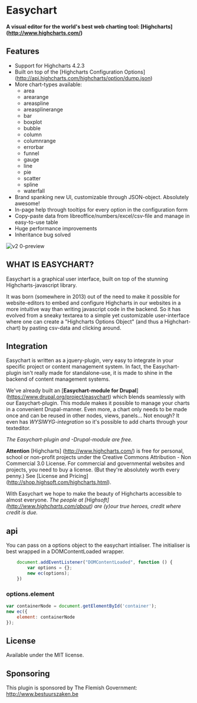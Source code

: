 # Easychart
**A visual editor for the world's best web charting tool: [Highcharts] (http://www.highcharts.com/)**

## Features
* Support for Highcharts 4.2.3
* Built on top of the [Highcharts Configuration Options] (http://api.highcharts.com/highcharts/option/dump.json)
* More chart-types available: 
  * area
  * arearange
  * areaspline
  * areasplinerange
  * bar
  * boxplot
  * bubble
  * column
  * columnrange
  * errorbar
  * funnel
  * gauge
  * line
  * pie
  * scatter
  * spline
  * waterfall
* Brand spanking new UI, customizable through JSON-object. Absolutely awesome!
* In-page help through tooltips for every option in the configuration form
* Copy-paste data from libreoffice/numbers/excel/csv-file and manage in easy-to-use table
* Huge performance improvements
* Inheritance bug solved

![v2 0-preview](https://cloud.githubusercontent.com/assets/3327763/9276906/12817b34-42a7-11e5-8826-c96b6049cb58.png)

## WHAT IS EASYCHART?

Easychart is a graphical user interface, built on top of the stunning Highcharts-javascript library.
 
It was born (somewhere in 2013) out of the need to make it possible for website-editors to embed and configure Highcharts in our websites in a more intuitive way than writing javascript code in the backend. So it has evolved from a sneaky textarea to a simple yet customizable user-interface where one can create a "Highcharts Options Object" (and thus a Highchart-chart) by pasting csv-data and clicking around. 

## Integration 
Easychart is written as a jquery-plugin, very easy to integrate in your specific project or content management system. In fact, the Easychart-plugin isn't really made for standalone-use, it is made to shine in the backend of content management systems.
 
We've already built an [**Easychart-module for Drupal**] (https://www.drupal.org/project/easychart) which blends seamlessly with our Easychart-plugin. This module makes it possible to manage your charts in a convenient Drupal-manner. Even more, a chart only needs to be made once and can be reused in other nodes, views, panels... Not enough? It even has *WYSIWYG-integration* so it's possible to add charts through your texteditor.
 
*The Easychart-plugin and -Drupal-module are free.*
 
**Attention**
[Highcharts] (http://www.highcharts.com/) is free for personal, school or non-profit projects under the Creative Commons Attribution - Non Commercial 3.0 License.
For commercial and governmental websites and projects, you need to buy a license. (But they're absolutely worth every penny.) See [License and Pricing] (http://shop.highsoft.com/highcharts.html). 



With Easychart we hope to make the beauty of Highcharts accessible to almost everyone.
*The people at [Highsoft] (http://www.highcharts.com/about) are (y)our true heroes, credit where credit is due.*

## api
You can pass on a options object to the easychart intialiser. The initialiser is best wrapped in a DOMContentLoaded wrapper.
```javascript
    document.addEventListener("DOMContentLoaded", function () {
        var options = {};
        new ec(options);
    })
```
### options.element
```javascript
var containerNode = document.getElementById('container');
new ec({
    element: containerNode
});
```

## License
Available under the MIT license.


## Sponsoring
This plugin is sponsored by The Flemish Government: http://www.bestuurszaken.be

